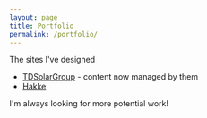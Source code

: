 ```yaml
---
layout: page
title: Portfolio
permalink: /portfolio/
---
```


The sites I've designed

* [TDSolarGroup](http://tdsolargroup.org/) - content now managed by them
* [Hakke](http://hakke.net/)

I'm always looking for more potential work!
